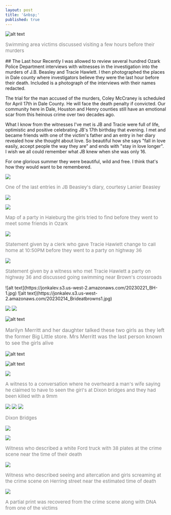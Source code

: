 ```yaml
---
layout: post
title: '&nbsp;'
published: true
---
```

![alt text](https://jonkalev.s3.us-west-2.amazonaws.com/20230221_BH-1.jpg)
<p style="color: grey; font-size: 15px;"> Swimming area victims discussed visiting a few hours before their murders</p>
## The Last hour
Recently I was allowed to review several hundred Ozark Police Department interviews with witnesses in the investigation into the murders of J.B. Beasley and Tracie Hawlett. I then photographed the places in Dale county where investigators believe they were the last hour before their death.
Included is a photograph of the interviews with their names redacted. 

 The trial for the man accused of the murders, Coley McCraney is scheduled for April 17th in Dale County. He will face the death penalty if convicted.
 Our community here in Dale, Houston and Henry counties still have an emotional scar from this heinous crime over two decades ago. 
 
What I know from the witnesses I've met is JB and Tracie were full of life, optimistic and positive celebrating JB's 17th birthday that evening. 
I met and became friends with one of the victim's father and an entry in her diary revealed how she thought about love. So beautiful how she says "fall in love easily, accept people the way they are" and ends with "stay in love longer".
I wish we all could remember what JB knew when she was only 16.

For one glorious summer they were beautiful, wild and free. I think that's how they would want to be remembered.

![](https://jonkalev.s3.us-west-2.amazonaws.com/20230221_diary.jpg)
<p style="color: grey; font-size: 15px;"> One of the last entries in JB Beasley's diary, courtesy Lanier Beasley</p>


![](https://jonkalev.s3.us-west-2.amazonaws.com/20230221_aparticle.jpg)

![](https://jonkalev.s3.us-west-2.amazonaws.com/20230221_-timeline-citgo.jpg)
<p style="color: grey; font-size: 15px;"> Map of a party in Haleburg the girls tried to find before they went to meet some friends in Ozark</p>

![](https://jonkalev.s3.us-west-2.amazonaws.com/20230221_TIMELINE_10-50PM-A.jpg)
<p style="color: grey; font-size: 15px;"> Statement given by a clerk who gave Tracie Hawlett change to call home at 10:50PM before they went to a party on highway 36</p>

![](https://jonkalev.s3.us-west-2.amazonaws.com/20230221_BH_1-dip.jpg)
<p style="color: grey; font-size: 15px;"> Statement given by a witness who met Tracie Hawlett a party on highway 36 and discussed going swimming near Brown's crossroads</p>
![alt text](https://jonkalev.s3.us-west-2.amazonaws.com/20230221_BH-1.jpg)    
![alt text](https://jonkalev.s3.us-west-2.amazonaws.com/20230214_Brideatbrowns1.jpg)

![](https://jonkalev.s3.us-west-2.amazonaws.com/20230221_11-00_1page.jpg)
![](https://jonkalev.s3.us-west-2.amazonaws.com/20230221_11-00_2page.jpg)
 
 ![alt text](https://jonkalev.s3.us-west-2.amazonaws.com/20230221-BH-2-dip.jpg)
 <p style="color: grey; font-size: 16px;"> Marilyn Merritt and her daughter talked these two girls as they left the former Big Little store. Mrs Merritt was the last person known to see the girls alive</p>
 
  ![alt text](https://jonkalev.s3.us-west-2.amazonaws.com/20230221-Inland-store.jpg)
  
![alt text](https://jonkalev.s3.us-west-2.amazonaws.com/125717-merritt+marilyn.jpg)

![](https://jonkalev.s3.us-west-2.amazonaws.com/20230221_dixon.jpg)
 <p style="color: grey; font-size: 15px;"> A witness to a conversation where he overheard a man's wife saying he claimed to have to seen the girl's at Dixon bridges and they had been killed with a 9mm</p>
 
![](https://jonkalev.s3.us-west-2.amazonaws.com/20180315-_DSF8255+copy.jpg)
![](https://jonkalev.s3.us-west-2.amazonaws.com/20180315-_DSF8234+copy.jpg)
![](https://jonkalev.s3.us-west-2.amazonaws.com/20180315-_DSF8229+copy.jpg)
   <p style="color: grey; font-size: 15px;"> Dixon Bridges</p>
   
  ![](https://jonkalev.s3.us-west-2.amazonaws.com/20230221_TIMELINE_1-20AM-A.jpg)
  
![](https://jonkalev.s3.us-west-2.amazonaws.com/20230221_TIMELINE_12-00AM-A.jpg)
<p style="color: grey; font-size: 15px;"> Witness who described a white Ford truck with 38 plates at the crime scene near the time of their death</p>

![](https://jonkalev.s3.us-west-2.amazonaws.com/20230221_TIMELINE_12-16AM-B.jpg)
<p style="color: grey; font-size: 15px;"> Witness who described seeing and altercation and girls screaming at the crime scene on Herring street near the estimated time of death</p>

![](https://jonkalev.s3.us-west-2.amazonaws.com/20230221_BH-Palm_DSF7048.jpg)
<p style="color: grey; font-size: 15px;"> A partial print was recovered from the crime scene along with DNA from one of the victims</p>
